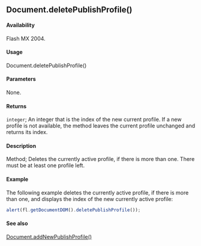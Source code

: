 ## Document.deletePublishProfile()

#### Availability

Flash MX 2004.

#### Usage

Document.deletePublishProfile()

#### Parameters

None.

#### Returns

`integer`; An integer that is the index of the new current profile. If a new profile is not available, the method leaves the current profile unchanged and returns its index.

#### Description

Method; Deletes the currently active profile, if there is more than one. There must be at least one profile left.

#### Example

The following example deletes the currently active profile, if there is more than one, and displays the index of the new currently active profile:

```javascript
alert(fl.getDocumentDOM().deletePublishProfile());
```

#### See also

[Document.addNewPublishProfile()](../Document_object/Document9.md)
